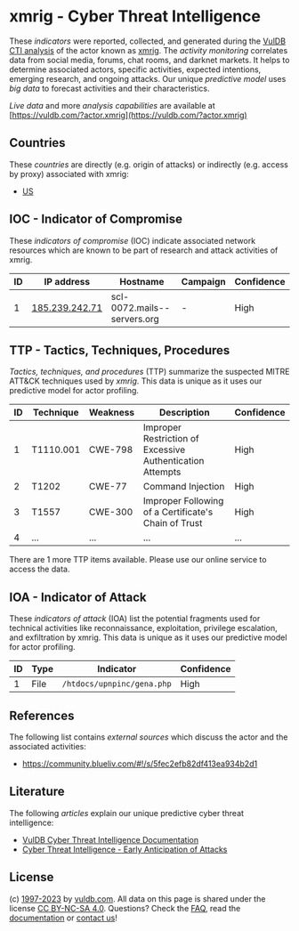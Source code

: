 # xmrig - Cyber Threat Intelligence

These _indicators_ were reported, collected, and generated during the [VulDB CTI analysis](https://vuldb.com/?kb.cti) of the actor known as [xmrig](https://vuldb.com/?actor.xmrig). The _activity monitoring_ correlates data from social media, forums, chat rooms, and darknet markets. It helps to determine associated actors, specific activities, expected intentions, emerging research, and ongoing attacks. Our unique _predictive model_ uses _big data_ to forecast activities and their characteristics.

_Live data_ and more _analysis capabilities_ are available at [https://vuldb.com/?actor.xmrig](https://vuldb.com/?actor.xmrig)

## Countries

These _countries_ are directly (e.g. origin of attacks) or indirectly (e.g. access by proxy) associated with xmrig:

* [US](https://vuldb.com/?country.us)

## IOC - Indicator of Compromise

These _indicators of compromise_ (IOC) indicate associated network resources which are known to be part of research and attack activities of xmrig.

ID | IP address | Hostname | Campaign | Confidence
-- | ---------- | -------- | -------- | ----------
1 | [185.239.242.71](https://vuldb.com/?ip.185.239.242.71) | scl-0072.mails--servers.org | - | High

## TTP - Tactics, Techniques, Procedures

_Tactics, techniques, and procedures_ (TTP) summarize the suspected MITRE ATT&CK techniques used by _xmrig_. This data is unique as it uses our predictive model for actor profiling.

ID | Technique | Weakness | Description | Confidence
-- | --------- | -------- | ----------- | ----------
1 | T1110.001 | CWE-798 | Improper Restriction of Excessive Authentication Attempts | High
2 | T1202 | CWE-77 | Command Injection | High
3 | T1557 | CWE-300 | Improper Following of a Certificate's Chain of Trust | High
4 | ... | ... | ... | ...

There are 1 more TTP items available. Please use our online service to access the data.

## IOA - Indicator of Attack

These _indicators of attack_ (IOA) list the potential fragments used for technical activities like reconnaissance, exploitation, privilege escalation, and exfiltration by xmrig. This data is unique as it uses our predictive model for actor profiling.

ID | Type | Indicator | Confidence
-- | ---- | --------- | ----------
1 | File | `/htdocs/upnpinc/gena.php` | High

## References

The following list contains _external sources_ which discuss the actor and the associated activities:

* https://community.blueliv.com/#!/s/5fec2efb82df413ea934b2d1

## Literature

The following _articles_ explain our unique predictive cyber threat intelligence:

* [VulDB Cyber Threat Intelligence Documentation](https://vuldb.com/?kb.cti)
* [Cyber Threat Intelligence - Early Anticipation of Attacks](https://www.scip.ch/en/?labs.20201022)

## License

(c) [1997-2023](https://vuldb.com/?kb.changelog) by [vuldb.com](https://vuldb.com/?kb.about). All data on this page is shared under the license [CC BY-NC-SA 4.0](https://creativecommons.org/licenses/by-nc-sa/4.0/). Questions? Check the [FAQ](https://vuldb.com/?kb.faq), read the [documentation](https://vuldb.com/?kb) or [contact us](https://vuldb.com/?contact)!
